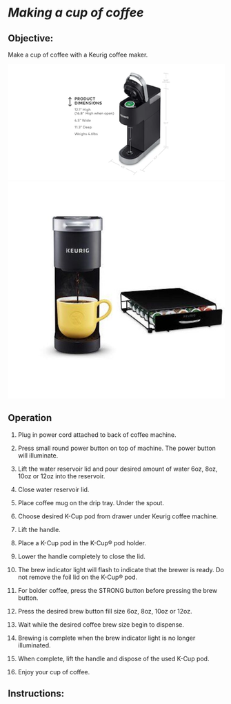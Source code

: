 # *Making a cup of coffee*

## Objective:
Make a cup of coffee with a Keurig coffee maker. 


![](Keurig.png) ![](Keurig-Holder.jpg)

## Operation
1. Plug in power cord attached to back of coffee machine.

2. Press small round power button on top of machine.  The power
button will illuminate.

3. Lift the water reservoir lid and pour desired amount of water 6oz, 8oz, 10oz or 12oz into the reservoir.

4. Close water reservoir lid. 

5. Place coffee mug on the drip tray. Under the spout. 

6. Choose desired K-Cup pod from drawer under Keurig coffee machine. 

7. Lift the handle.

9. Place a K-Cup pod in
the K-Cup® pod holder.

10.  Lower the handle
completely to close the lid.

11. The brew
indicator light will flash to indicate that
the brewer is ready. Do not remove the
foil lid on the K-Cup® pod.

12. For bolder
coffee, press the STRONG button before pressing the brew button.

13. Press the desired brew button fill size 6oz, 8oz, 10oz or 12oz.

14. Wait while the desired coffee brew size begin to dispense.

15. Brewing is complete when the brew indicator light is no longer illuminated.

16. When complete,
lift the handle and dispose of the used K-Cup pod.

17. Enjoy your cup of coffee. 




## Instructions:
    


